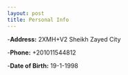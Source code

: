 ```yaml
---
layout: post
title: Personal Info
---
```


-**Address:**
2XMH+V2 Sheikh Zayed City

-**Phone:**
+201011544812

-**Date of Birth:** 
19-1-1998


